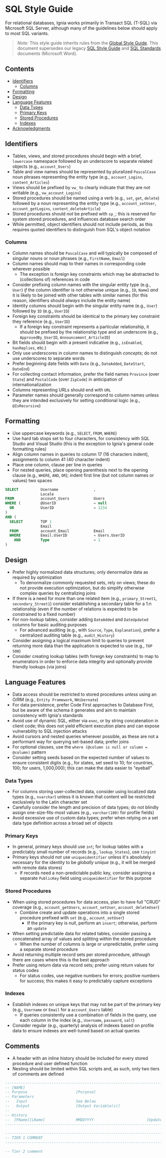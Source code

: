 # SQL Style Guide

For relational databases, Ignia works primarily in Transact SQL (T-SQL) via Microsoft SQL Server, although many of the guidelines below should apply to most SQL variants.

> *Note:* This style guide inherits rules from the [Global Style Guide](../README.md). This document supersedes our legacy [SQL Style Guide](../Legacy/SQL.StyleGuide.doc?raw=true) and [SQL Standards](../Legacy/SQL.Standards.doc?raw=true) documents (Microsoft Word).

## Contents
- [Identifiers](#identifiers)
  - [Columns](#columns)
- [Formatting](#formatting)
- [Design](#design)
- [Language Features](#language-features)
  - [Data Types](#data-types)
  - [Primary Keys](#primary-keys)
  - [Stored Procedures](#stored-procedures)
  - [Indexes](#indexes)
- [Acknowledgments](#acknowledgments)

## Identifiers
- Tables, views, and stored procedures should begin with a brief, `lowercase` namespace followed by an underscore to separate related objects (e.g., `account_Users`)
- Table and view names should be represented by pluralized `PascalCase` noun phrases representing the entity type (e.g., `account_Logins`, `content_Articles`)
- Views should be prefixed by `vw_` to clearly indicate that they are not writable (e.g., `vw_account_Logins`)
- Stored procedures should be named using a verb (e.g., `set`, `get`, `delete`) followed by a noun representing the entity type (e.g., `account_setUser`, `account_getLogins`, `content_deleteArticle`)
- Stored procedures should *not* be prefixed with `sp_`; this is reserved for system stored procedures, and influences database search order
- While permitted, object identifiers should not include periods, as this requires quoted identifiers to distinguish from SQL's object notation

### Columns
- Column names should be `PascalCase` and will typically be composed of singular nouns or noun phrases (e.g., `FirstName`, `Email`)
- Column names should map to their names in corresponding code wherever possible
  - The exception is foreign key constraints which may be abstracted to (collections of) references in code
- Consider prefixing column names with the singular entity type (e.g., `User`) *if* the column identifier is not otherwise unique (e.g., `ID`, `Name`) *and* it is likely to be joined with other tables with similar names (for this reason, identifiers should *always* include the entity name)
- Identity columns should begin with the singular entity name (e.g., `User`) followed by `ID` (e.g., `UserID`)
- Foreign key constraints should be identical to the primary key constraint they reference (e.g., `UserID`)
  - If a foreign key constraint represents a particular relationship, it should be prefixed by the relationship type and an underscore (e.g., `ApprovedBy_UserID`, `Announcement_ArticleID`)
- Bit fields should begin with a present indicative (e.g., `isEnabled`, `hasReplies`, etc.)
- Only use underscores in column names to distinguish *concepts*; do not use underscores to separate words
- Prefer beginning date fields with `Date` (e.g., `DateAdded`, `DateStart`, `DateEnd`)
- For collecting contact information, prefer the field names `Province` (over `State`) and `PostalCode` (over `ZipCode`) in anticipation of internationalization
- Columns representing URLs should end with `URL`
- Parameter names should generally correspond to column names unless they are intended exclusively for setting conditional logic (e.g., `@IsRecursive`)

## Formatting
- Use uppercase keywords (e.g., `SELECT`, `FROM`, `WHERE`)
- Use hard tab stops set to four characters, for consistency with SQL Studio and Visual Studio (this is the exception to Ignia's general code formatting rules)
- Align column names in queries to column 17 (16 characters indent), assignments to column 41 (40 character indent)
- Place one column, clause per line in queries
- For nested queries, place opening parenthesis next to the opening clause (e.g., `WHERE`, `AND`, `OR`); indent first line (but not column names or values) two spaces

```sql
SELECT          Username                ,
                Locale
FROM            account_Users           Users
WHERE (         @UserID                 = null
  OR            UserID                  = 1234
)
AND (
  SELECT        TOP 1
                Email
  FROM          account_Email           Email
  WHERE         Email.UserID            = Users.UserID
    AND         Type                    = 1
)
```

## Design
- Prefer highly normalized data structures; only denormalize data as required by optimization
  - To denormalize commonly requested sets, rely on views; these do not provide execution optimization, but do simplify otherwise complex queries by centralizing joins
- If there is a need for more than one related item (e.g., `primary_Street1`, `secondary_Street1`) consider establishing a secondary table for a 1:n relationship (even if the number of relations is expected to be constrained to a fixed number)
- For non-lookup tables, consider adding `DateAdded` and `DateUpdated` columns for basic auditing purposes
  - For advanced auditing (e.g., with `Source`, `Type`, `Explanation`), prefer a centralized auditing table (e.g., `audit_History`)
- Consider assigning a logical maximum limit to queries to prevent returning more data than the application is expected to use (e.g., `TOP 500`)
- Consider creating lookup tables (with foreign key constraints) to map to enumerators in order to enforce data integrity and optionally provide friendly lookups (via joins)

## Language Features
- Data access should be restricted to stored procedures *unless* using an O/RM (e.g., `Entity Framework`, `NHibernate`)
- For data persistence, prefer Code First approaches to Database First, but be aware of the schema it generates and aim to maintain consistency with Ignia's standards
- Avoid use of dynamic SQL, either via `exec`, or by string concatenation in client code; this does not yield efficient execution plans and can expose vulnerability to SQL injection attacks
- Avoid cursors and nested queries wherever possible, as these are not a performant way for querying set-based data; prefer joins
- For optional clauses, use the `where (@column is null or column = @column)` pattern
- Consider setting seeds based on the expected number of values to ensure consistent digits (e.g., for states, set seed to 10; for countries, 100; for users, 1,000,000); this can make the data easier to "eyeball"

### Data Types
- For columns storing user-collected data, consider using localized data types (e.g., `nvarchar`) unless it is *known* that content will be restricted exclusively to the Latin character set
- Carefully consider the length and precision of data types; do not blindly assign one-size-fits-most values (e.g., `varchar(100)` for profile fields)
- Avoid excessive use of custom data types; prefer when relying on a set data type definition across a broad set of objects

### Primary Keys
- In general, primary keys should use `int`; for lookup tables with a predictably small number of records (e.g., `lookup_States`), use `tinyint`
- Primary keys should *not* use `uniqueidentifier` unless it's absolutely necessary for the identity to be *globally unique* (e.g., it will be merged with remote data stores)
  - If records need a non-predictable public key, consider assigning a separate `PublicKey` field using `uniqueidentifier` for this purpose

### Stored Procedures
- When using stored procedures for data access, plan to have full "CRUD" coverage (e.g., `account_getUsers`, `account_setUser`, `account_deleteUser`)
  - Combine create and update operations into a single stored procedure prefixed with `set` (e.g., `account_setUser`)
    - If the primary key is null, perform an `insert`; otherwise, perform an `update`
- When setting predictable data for related tables, consider passing a concatenated array of values and splitting within the stored procedure
  - When the number of columns is large or unpredictable, prefer using a separate stored procedure
- Avoid returning multiple record sets per stored procedure, although there are cases where this is the best approach
- Prefer using return data via record sets; prefer using return values for status codes
  - For status codes, use negative numbers for errors; positive numbers for success; this makes it easy to predictably capture exceptions

### Indexes
- Establish indexes on unique keys that may not be part of the primary key (e.g., `Username` or `Email` for a `account_Users` table)
  - If queries consistently use a combination of fields in the query, use each column in the index (e.g., `Username`, `password`, `salt`)
- Consider regular (e.g., quarterly) analysis of indexes based on profile data to ensure indexes are well-tuned based on actual queries

## Comments
- A header with an inline history should be included for every stored procedure and user defined function
- Nesting should be limited within SQL scripts and, as such, only two tiers of comments are defined


```sql
--------------------------------------------------------------------------------------------------------------------------------
-- [NAME]
-- Purpose                      [Purpose]
-- Parameters
--   Input                      See Below
--   Output                     [Output Variable(s)]
--
-- History
--  [FName][LName]              MMDDYYYY                        [Update Description]
--------------------------------------------------------------------------------------------------------------------------------

--------------------------------------------------------------------------------------------------------------------------------
-- TIER 1 COMMENT
--------------------------------------------------------------------------------------------------------------------------------

-- Tier 2 comment

```

<!--
## Acknowledgments
-->